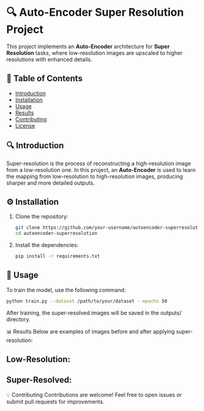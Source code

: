 # 🔍 Auto-Encoder Super Resolution Project

This project implements an **Auto-Encoder** architecture for **Super Resolution** tasks, where low-resolution images are upscaled to higher resolutions with enhanced details.

## 📖 Table of Contents

- [Introduction](#introduction)
- [Installation](#installation)
- [Usage](#usage)
- [Results](#results)
- [Contributing](#contributing)
- [License](#license)

## 🔍 Introduction

Super-resolution is the process of reconstructing a high-resolution image from a low-resolution one. In this project, an **Auto-Encoder** is used to learn the mapping from low-resolution to high-resolution images, producing sharper and more detailed outputs.

## ⚙️ Installation

1. Clone the repository:

    ```bash
    git clone https://github.com/your-username/autoencoder-superresolution.git
    cd autoencoder-superresolution
    ```

2. Install the dependencies:

    ```bash
    pip install -r requirements.txt
    ```

## 🚀 Usage

To train the model, use the following command:

```bash
python train.py --dataset /path/to/your/dataset --epochs 50
```
After training, the super-resolved images will be saved in the outputs/ directory.

📊 Results
Below are examples of images before and after applying super-resolution:

Low-Resolution:
----
Super-Resolved:
-----

💡 Contributing
Contributions are welcome! Feel free to open issues or submit pull requests for improvements.
